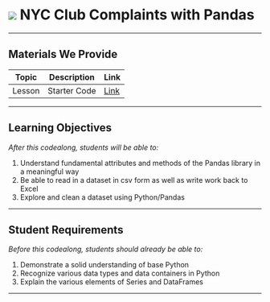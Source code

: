 # ![](https://ga-dash.s3.amazonaws.com/production/assets/logo-9f88ae6c9c3871690e33280fcf557f33.png) NYC Club Complaints with Pandas

---

## Materials We Provide


| Topic | Description | Link |
| --- | --- | --- |
| Lesson | Starter Code | [Link](./nyc_club_complaints.ipynb)|

---

## Learning Objectives

*After this codealong, students will be able to:*

1. Understand fundamental attributes and methods of the Pandas library in a meaningful way
2. Be able to read in a dataset in csv form as well as write work back to Excel
3. Explore and clean a dataset using Python/Pandas
---

## Student Requirements

*Before this codealong, students should already be able to:*

1. Demonstrate a solid understanding of base Python 
2. Recognize various data types and data containers in Python
3. Explain the various elements of Series and DataFrames
---
